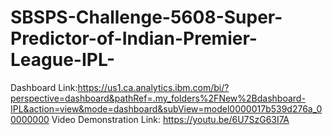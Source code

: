 # SBSPS-Challenge-5608-Super-Predictor-of-Indian-Premier-League-IPL-
Dashboard Link:https://us1.ca.analytics.ibm.com/bi/?perspective=dashboard&pathRef=.my_folders%2FNew%2Bdashboard-IPL&action=view&mode=dashboard&subView=model0000017b539d276a_00000000
Video Demonstration Link: https://youtu.be/6U7SzG63I7A

